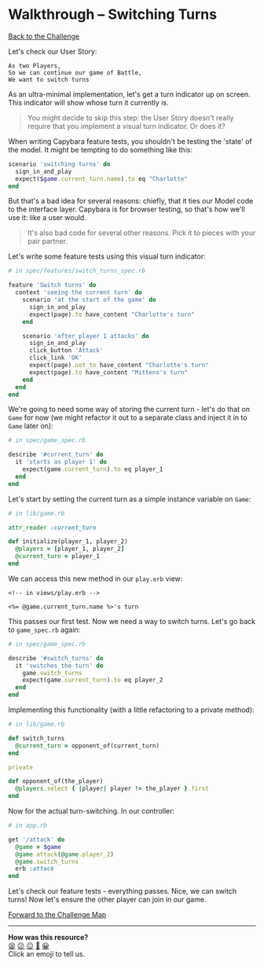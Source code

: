 # Walkthrough – Switching Turns

[Back to the Challenge](../switching_turns.md)

Let's check our User Story:

```
As two Players,
So we can continue our game of Battle,
We want to switch turns
```

As an ultra-minimal implementation, let's get a turn indicator up on screen. This indicator will show whose turn it currently is.

> You might decide to skip this step: the User Story doesn't really require that you implement a visual turn indicator. Or does it?

When writing Capybara feature tests, you shouldn't be testing the 'state' of the model. It might be tempting to do something like this:

```ruby
scenario 'switching turns' do
  sign_in_and_play
  expect($game.current_turn.name).to eq "Charlotte"
end
```

But that's a bad idea for several reasons: chiefly, that it ties our Model code to the interface layer. Capybara is for browser testing, so that's how we'll use it: like a user would.

> It's also bad code for several other reasons. Pick it to pieces with your pair partner.

Let's write some feature tests using this visual turn indicator:

```ruby
# in spec/features/switch_turns_spec.rb

feature 'Switch turns' do
  context 'seeing the current turn' do
    scenario 'at the start of the game' do
      sign_in_and_play
      expect(page).to have_content "Charlotte's turn"
    end

    scenario 'after player 1 attacks' do
      sign_in_and_play
      click_button 'Attack'
      click_link 'OK'
      expect(page).not_to have_content "Charlotte's turn"
      expect(page).to have_content "Mittens's turn"
    end
  end
end
```

We're going to need some way of storing the current turn - let's do that on `Game` for now (we might refactor it out to a separate class and inject it in to `Game` later on):

```ruby
# in spec/game_spec.rb

describe '#current_turn' do
  it 'starts as player 1' do
    expect(game.current_turn).to eq player_1
  end
end
```

Let's start by setting the current turn as a simple instance variable on `Game`:

```ruby
# in lib/game.rb

attr_reader :current_turn

def initialize(player_1, player_2)
  @players = [player_1, player_2]
  @current_turn = player_1
end
```

We can access this new method in our `play.erb` view:

```erb
<!-- in views/play.erb -->

<%= @game.current_turn.name %>'s turn
```

This passes our first test. Now we need a way to switch turns. Let's go back to `game_spec.rb` again:

```ruby
# in spec/game_spec.rb

describe '#switch_turns' do
  it 'switches the turn' do
    game.switch_turns
    expect(game.current_turn).to eq player_2
  end
end
```

Implementing this functionality (with a little refactoring to a private method):

```ruby
# in lib/game.rb

def switch_turns
  @current_turn = opponent_of(current_turn)
end

private

def opponent_of(the_player)
  @players.select { |player| player != the_player }.first
end
```

Now for the actual turn-switching. In our controller:

```ruby
# in app.rb

get '/attack' do
  @game = $game
  @game.attack(@game.player_2)
  @game.switch_turns
  erb :attack
end
```

Let's check our feature tests - everything passes. Nice, we can switch turns! Now let's ensure the other player can join in our game.

[Forward to the Challenge Map](../README.md)

<!-- BEGIN GENERATED SECTION DO NOT EDIT -->

---

**How was this resource?**  
[😫](https://airtable.com/shrUJ3t7KLMqVRFKR?prefill_Repository=makersacademy/course&prefill_File=intro_to_the_web/walkthroughs/switching_turns.md&prefill_Sentiment=😫) [😕](https://airtable.com/shrUJ3t7KLMqVRFKR?prefill_Repository=makersacademy/course&prefill_File=intro_to_the_web/walkthroughs/switching_turns.md&prefill_Sentiment=😕) [😐](https://airtable.com/shrUJ3t7KLMqVRFKR?prefill_Repository=makersacademy/course&prefill_File=intro_to_the_web/walkthroughs/switching_turns.md&prefill_Sentiment=😐) [🙂](https://airtable.com/shrUJ3t7KLMqVRFKR?prefill_Repository=makersacademy/course&prefill_File=intro_to_the_web/walkthroughs/switching_turns.md&prefill_Sentiment=🙂) [😀](https://airtable.com/shrUJ3t7KLMqVRFKR?prefill_Repository=makersacademy/course&prefill_File=intro_to_the_web/walkthroughs/switching_turns.md&prefill_Sentiment=😀)  
Click an emoji to tell us.

<!-- END GENERATED SECTION DO NOT EDIT -->
